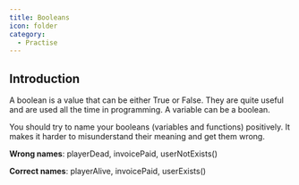 ```yaml
---
title: Booleans
icon: folder
category:
  - Practise
---
```


## Introduction

A boolean is a value that can be either True or False. They are quite useful and are used all the time in programming. A variable can be a boolean.

You should try to name your booleans (variables and functions) positively. It makes it harder to misunderstand their meaning and get them wrong.

**Wrong names**: playerDead, invoicePaid, userNotExists()

**Correct names**: playerAlive, invoicePaid, userExists()
